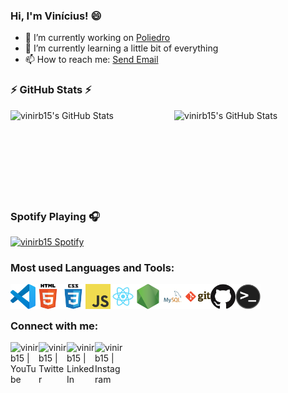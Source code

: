 ### Hi, I'm Vinícius! 😄

- 🔭 I’m currently working on [Poliedro][poliedro]
- 🌱 I’m currently learning a little bit of everything
- 📫 How to reach me: [Send Email][email]

### :zap: GitHub Stats :zap:
<img align="left" alt="vinirb15's GitHub Stats" width="47%" src="https://github-readme-stats.vercel.app/api?username=vinirb15&show_icons=true&theme=radical&show_icons=true&hide_border=true" />
  
<img align="right" alt="vinirb15's GitHub Stats" width="48%" src="https://github-readme-stats.vercel.app/api/top-langs/?username=vinirb15&layout=compact&theme=radical&hide_border=true" />
<br/>
<br/>
<br/>
<br/>
<br/>
<br/>
<br/>
<br/>

### Spotify Playing 🎧
[<img src="https://now-playing-codestackr.vercel.app/api/spotify-playing" alt="vinirb15 Spotify" width="350" />](https://open.spotify.com/user/viniciusekx0?si=e4816d21bc444570)

### Most used Languages and Tools:
[<img align="left" alt="Visual Studio Code" width="40px" src="https://raw.githubusercontent.com/github/explore/80688e429a7d4ef2fca1e82350fe8e3517d3494d/topics/visual-studio-code/visual-studio-code.png" />][linkedin]
[<img align="left" alt="HTML5" width="40px" src="https://raw.githubusercontent.com/github/explore/80688e429a7d4ef2fca1e82350fe8e3517d3494d/topics/html/html.png" />][linkedin]
[<img align="left" alt="CSS3" width="40px" src="https://raw.githubusercontent.com/github/explore/80688e429a7d4ef2fca1e82350fe8e3517d3494d/topics/css/css.png" />][linkedin]
[<img align="left" alt="JavaScript" width="40px" src="https://raw.githubusercontent.com/github/explore/80688e429a7d4ef2fca1e82350fe8e3517d3494d/topics/javascript/javascript.png" />][linkedin]
[<img align="left" alt="React" width="40px" src="https://raw.githubusercontent.com/github/explore/80688e429a7d4ef2fca1e82350fe8e3517d3494d/topics/react/react.png" />][linkedin]
[<img align="left" alt="Node.js" width="40px" src="https://raw.githubusercontent.com/github/explore/80688e429a7d4ef2fca1e82350fe8e3517d3494d/topics/nodejs/nodejs.png" />][linkedin]
[<img align="left" alt="MySQL" width="40px" src="https://raw.githubusercontent.com/github/explore/80688e429a7d4ef2fca1e82350fe8e3517d3494d/topics/mysql/mysql.png" />][linkedin]
[<img align="left" alt="Git" width="40px" src="https://raw.githubusercontent.com/github/explore/80688e429a7d4ef2fca1e82350fe8e3517d3494d/topics/git/git.png" />][linkedin]
[<img align="left" alt="GitHub" width="40px" src="https://raw.githubusercontent.com/github/explore/78df643247d429f6cc873026c0622819ad797942/topics/github/github.png" />][linkedin]
[<img align="left" alt="Terminal" width="40px" src="https://raw.githubusercontent.com/github/explore/80688e429a7d4ef2fca1e82350fe8e3517d3494d/topics/terminal/terminal.png" />][linkedin]

<br />
<br />

### Connect with me:

[<img align="left" alt="vinirb15 | YouTube" width="45px" src="https://cdn.jsdelivr.net/npm/simple-icons@v3/icons/youtube.svg" />][youtube]
[<img align="left" alt="vinirb15 | Twitter" width="45px" src="https://cdn.jsdelivr.net/npm/simple-icons@v3/icons/twitter.svg" />][twitter]
[<img align="left" alt="vinirb15 | LinkedIn" width="45px" src="https://cdn.jsdelivr.net/npm/simple-icons@v3/icons/linkedin.svg" />][linkedin]
[<img align="left" alt="vinirb15 | Instagram" width="45px" src="https://cdn.jsdelivr.net/npm/simple-icons@v3/icons/instagram.svg" />][instagram]

<br />
<br />

[spotify]: https://open.spotify.com/user/viniciusekx0?si=574602f449f2482d
[email]: mailto:viniciusbueno15@gmail.com?subject=Hello%20Vinícius
[poliedro]: https://www.sistemapoliedro.com.br
[twitter]: https://twitter.com/_vinirb15
[youtube]: https://www.youtube.com/channel/UCIPRoZoQdHcpPy3eX_FPGPw
[instagram]: https://www.instagram.com/vinirb15
[linkedin]: https://linkedin.com/in/vbueno15

